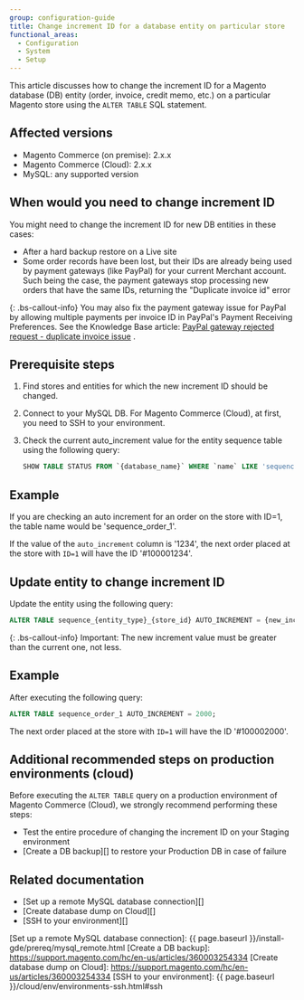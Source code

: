 ```yaml
---
group: configuration-guide
title: Change increment ID for a database entity on particular store
functional_areas:
  - Configuration
  - System
  - Setup
---
```


This article discusses how to change the increment ID for a Magento database (DB) entity (order, invoice, credit memo, etc.) on a particular Magento store using the `ALTER TABLE` SQL statement.

## Affected versions

-  Magento Commerce (on premise): 2.x.x
-  Magento Commerce (Cloud): 2.x.x
-  MySQL: any supported version

## When would you need to change increment ID

You might need to change the increment ID for new DB entities in these cases:

-  After a hard backup restore on a Live site
-  Some order records have been lost, but their IDs are already being used by payment gateways (like PayPal) for your current Merchant account. Such being the case, the payment  gateways stop processing new orders that have the same IDs, returning the "Duplicate invoice id" error

{: .bs-callout-info}
You may also fix the payment gateway issue for PayPal by allowing multiple payments per invoice ID in PayPal's Payment Receiving Preferences. See the Knowledge Base article: [PayPal gateway rejected request - duplicate invoice issue][] .

## Prerequisite steps

1. Find stores and entities for which the new increment ID should be changed.
1. Connect to your MySQL DB.
   For Magento Commerce (Cloud), at first, you need to SSH to your environment.
1. Check the current auto_increment value for the entity sequence table using the following query:

    ```sql
    SHOW TABLE STATUS FROM `{database_name}` WHERE `name` LIKE 'sequence_{entity_type}_{store_id}';
    ```

## Example

If you are checking an auto increment for an order on the store with ID=1, the table name would be 'sequence_order_1'.

If the value of the `auto_increment` column is '1234', the next order placed at the store with `ID=1` will have the ID '#100001234'.

## Update entity to change increment ID

Update the entity using the following query:

```sql
ALTER TABLE sequence_{entity_type}_{store_id} AUTO_INCREMENT = {new_increment_value};
```

{: .bs-callout-info}
Important: The new increment value must be greater than the current one, not less.

## Example

After executing the following query:

```sql
ALTER TABLE sequence_order_1 AUTO_INCREMENT = 2000;
```

The next order placed at the store with `ID=1` will have the ID '#100002000'.

## Additional recommended steps on production environments (cloud)

Before executing the `ALTER TABLE` query on a production environment of Magento Commerce (Cloud), we strongly recommend performing these steps:

-  Test the entire procedure of changing the increment ID on your Staging environment
-  [Create a DB backup][] to restore your Production DB in case of failure

## Related documentation

-  [Set up a remote MySQL database connection][]
-  [Create database dump on Cloud][]
-  [SSH to your environment][]

<!-- Link Definitions -->
[PayPal gateway rejected request - duplicate invoice issue]: https://support.magento.com/hc/en-us/articles/115002457473
[Set up a remote MySQL database connection]: {{ page.baseurl }}/install-gde/prereq/mysql_remote.html
[Create a DB backup]: https://support.magento.com/hc/en-us/articles/360003254334
[Create database dump on Cloud]: https://support.magento.com/hc/en-us/articles/360003254334
[SSH to your environment]: {{ page.baseurl }}/cloud/env/environments-ssh.html#ssh
